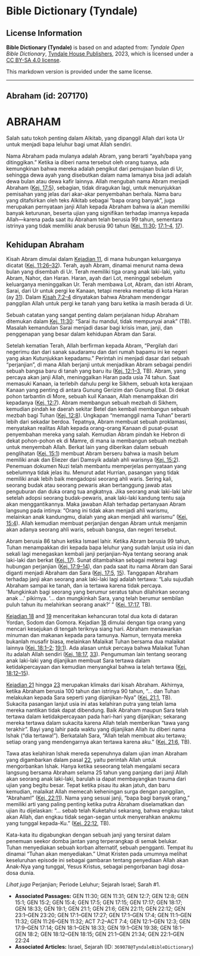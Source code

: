 # Bible Dictionary (Tyndale)

## License Information

**Bible Dictionary (Tyndale)** is based on and adapted from: _Tyndale Open Bible Dictionary_, [Tyndale House Publishers](https://tyndaleopenresources.com/), 2023, which is licensed under a [CC BY-SA 4.0 license](https://creativecommons.org/licenses/by-sa/4.0/legalcode.en).

This markdown version is provided under the same license.



--------------------------------

## Abraham (id: 207170)

ABRAHAM
=======

Salah satu tokoh penting dalam Alkitab, yang dipanggil Allah dari kota Ur untuk menjadi bapa leluhur bagi umat Allah sendiri.

Nama Abraham pada mulanya adalah Abram, yang berarti “ayah/bapa yang ditinggikan.” Ketika ia diberi nama tersebut oleh orang tuanya, ada kemungkinan bahwa mereka adalah pengikut dari pemujaan bulan di Ur, sehingga dewa ayah yang disebutkan dalam nama lamanya bisa jadi adalah dewa bulan atau dewa kafir lainnya. Allah mengubah nama Abram menjadi Abraham ([Kej. 17:5](https://ref.ly/Gen17:5)), sebagian, tidak diragukan lagi, untuk menunjukkan pemisahan yang jelas dari akar\-akar penyembahan berhala. Nama baru yang ditafsirkan oleh teks Alkitab sebagai “bapa orang banyak”, juga merupakan pernyataan janji Allah kepada Abraham bahwa ia akan memiliki banyak keturunan, beserta ujian yang signifikan terhadap imannya kepada Allah—karena pada saat itu Abraham telah berusia 99 tahun, sementara istrinya yang tidak memiliki anak berusia 90 tahun ([Kej. 11:30](https://ref.ly/Gen11:30); [17:1–4](https://ref.ly/Gen17:1-Gen17:4), [17](https://ref.ly/Gen17:17)).

Kehidupan Abraham
-----------------

Kisah Abram dimulai dalam [Kejadian 11](https://ref.ly/Gen11:1-Gen11:32), di mana hubungan keluarganya dicatat ([Kej. 11:26–32](https://ref.ly/Gen11:26-Gen11:32)). Terah, ayah Abram, dinamai menurut nama dewa bulan yang disembah di Ur. Terah memiliki tiga orang anak laki\-laki, yaitu Abram, Nahor, dan Haran. Haran, ayah dari Lot, meninggal sebelum keluarganya meninggalkan Ur. Terah membawa Lot, Abram, dan istri Abram, Sarai, dari Ur untuk pergi ke Kanaan, tetapi mereka menetap di kota Haran (ay [31](https://ref.ly/Gen11:31)). Dalam [Kisah 7:2–4](https://ref.ly/Acts7:2-Acts7:4) dinyatakan bahwa Abraham mendengar panggilan Allah untuk pergi ke tanah yang baru ketika ia masih berada di Ur.

Sebuah catatan yang sangat penting dalam perjalanan hidup Abraham ditemukan dalam [Kej. 11:30](https://ref.ly/Gen11:30): “Sarai itu mandul, tidak mempunyai anak” (TB). Masalah kemandulan Sarai menjadi dasar bagi krisis iman, janji, dan penggenapan yang besar dalam kehidupan Abram dan Sarai.

Setelah kematian Terah, Allah berfirman kepada Abram, “Pergilah dari negerimu dan dari sanak saudaramu dan dari rumah bapamu ini ke negeri yang akan Kutunjukkan kepadamu.” Perintah ini menjadi dasar dari sebuah “perjanjian”, di mana Allah berjanji untuk menjadikan Abram sebagai pendiri sebuah bangsa baru di tanah yang baru itu ([Kej. 12:1–3](https://ref.ly/Gen12:1-Gen12:3), TB). Abram, yang percaya akan janji Allah, meninggalkan Haran pada usia 74 tahun. Saat memasuki Kanaan, ia terlebih dahulu pergi ke Sikhem, sebuah kota kerajaan Kanaan yang penting di antara Gunung Gerizim dan Gunung Ebal. Di dekat pohon tarbantin di More, sebuah kuil Kanaan, Allah menampakkan diri kepadanya ([Kej. 12:7](https://ref.ly/Gen12:7)). Abram membangun sebuah mezbah di Sikhem, kemudian pindah ke daerah sekitar Betel dan kembali membangun sebuah mezbah bagi Tuhan ([Kej. 12:8](https://ref.ly/Gen12:8)). Ungkapan “memanggil nama Tuhan” berarti lebih dari sekadar berdoa. Tepatnya, Abram membuat sebuah proklamasi, menyatakan realitas Allah kepada orang\-orang Kanaan di pusat\-pusat penyembahan mereka yang salah. Kemudian Abram pindah ke Hebron di dekat pohon\-pohon ek di Mamre, di mana ia membangun sebuah mezbah untuk menyembah Allah. Berkat lain yang diberikan dalam sebuah penglihatan ([Kej. 15:1](https://ref.ly/Gen15:1)) membuat Abram berseru bahwa ia masih belum memiliki anak dan Eliezer dari Damsyik adalah ahli warisnya ([Kej. 15:2](https://ref.ly/Gen15:2)). Penemuan dokumen Nuzi telah membantu memperjelas pernyataan yang sebelumnya tidak jelas itu. Menurut adat Hurrian, pasangan yang tidak memiliki anak lebih baik mengadopsi seorang ahli waris. Sering kali, seorang budak atau seorang pewaris akan bertanggung jawab atas penguburan dan duka orang tua angkatnya. Jika seorang anak laki\-laki lahir setelah adopsi seorang budak\-pewaris, anak laki\-laki kandung tentu saja akan menggantikannya. Maka jawaban Allah terhadap pertanyaan Abram langsung pada intinya: “Orang ini tidak akan menjadi ahli warismu, melainkan anak kandungmu, dialah yang akan menjadi ahli warismu” ([Kej. 15:4](https://ref.ly/Gen15:4)). Allah kemudian membuat perjanjian dengan Abram untuk menjamin akan adanya seorang ahli waris, sebuah bangsa, dan negeri tersebut.

Abram berusia 86 tahun ketika Ismael lahir. Ketika Abram berusia 99 tahun, Tuhan menampakkan diri kepada bapa leluhur yang sudah lanjut usia ini dan sekali lagi menegaskan kembali janji perjanjian\-Nya tentang seorang anak laki\-laki dan berkat ([Kej. 17](https://ref.ly/Gen17:1-Gen17:27)). Sunat ditambahkan sebagai meterai bagi hubungan perjanjian ([Kej. 17:9–14](https://ref.ly/Gen17:9-Gen17:14)), dan pada saat itu nama Abram dan Sarai diganti menjadi Abraham dan Sara ([Kej. 17:5](https://ref.ly/Gen17:5), [15](https://ref.ly/Gen17:15)). Tanggapan Abraham terhadap janji akan seorang anak laki\-laki lagi adalah tertawa: “Lalu sujudlah Abraham sampai ke tanah, dan ia tertawa karena tidak percaya. 'Mungkinkah bagi seorang yang berumur seratus tahun dilahirkan seorang anak ...' pikirnya. '... dan mungkinkah Sara, yang telah berumur sembilan puluh tahun itu melahirkan seorang anak?’ ” ([Kej. 17:17](https://ref.ly/Gen17:17), TB).

[Kejadian 18](https://ref.ly/Gen18:1-Gen18:33) and [19](https://ref.ly/Gen19:1-Gen19:38) menceritakan kehancuran total dua kota di dataran Yordan, Sodom dan Gomora. Kejadian [18](https://ref.ly/Gen18:1-Gen18:33) dimulai dengan tiga orang yang mencari kesejukan di tengah teriknya siang hari. Abraham menawarkan minuman dan makanan kepada para tamunya. Namun, ternyata mereka bukanlah musafir biasa, melainkan Malaikat Tuhan bersama dua malaikat lainnya ([Kej. 18:1–2](https://ref.ly/Gen18:1-Gen18:2); [19:1](https://ref.ly/Gen19:1)). Ada alasan untuk percaya bahwa Malaikat Tuhan itu adalah Allah sendiri ([Kej. 18:17](https://ref.ly/Gen18:17), [33](https://ref.ly/Gen18:33)). Pengumuman lain tentang seorang anak laki\-laki yang dijanjikan membuat Sara tertawa dalam ketidakpercayaan dan kemudian menyangkal bahwa ia telah tertawa ([Kej. 18:12–15](https://ref.ly/Gen18:12-Gen18:15)).

[Kejadian 21](https://ref.ly/Gen21:1-Gen21:34) hingga [23](https://ref.ly/Gen23:1-Gen23:20) merupakan klimaks dari kisah Abraham. Akhirnya, ketika Abraham berusia 100 tahun dan istrinya 90 tahun, “... dan Tuhan melakukan kepada Sara seperti yang dijanjikan\-Nya” ([Kej. 21:1](https://ref.ly/Gen21:1), TB). Sukacita pasangan lanjut usia ini atas kelahiran putra yang telah lama mereka nantikan tidak dapat dibendung. Baik Abraham maupun Sara telah tertawa dalam ketidakpercayaan pada hari\-hari yang dijanjikan; sekarang mereka tertawa dalam sukacita karena Allah telah memberikan “tawa yang terakhir”. Bayi yang lahir pada waktu yang dijanjikan Allah itu diberi nama Ishak (“dia tertawa!”). Berkatalah Sara, “Allah telah membuat aku tertawa; setiap orang yang mendengarnya akan tertawa karena aku.” ([Kej. 21:6](https://ref.ly/Gen21:6), TB).

Tawa atas kelahiran Ishak mereda sepenuhnya dalam ujian iman Abraham yang digambarkan dalam pasal [22](https://ref.ly/Gen22:1-Gen22:24), yaitu perintah Allah untuk mengorbankan Ishak. Hanya ketika seseorang telah mengalami secara langsung bersama Abraham selama 25 tahun yang panjang dari janji Allah akan seorang anak laki\-laki, barulah ia dapat membayangkan trauma dari ujian yang begitu besar. Tepat ketika pisau itu akan jatuh, dan baru kemudian, malaikat Allah memecah keheningan surga dengan panggilan, “Abraham!” ([Kej. 22:11](https://ref.ly/Gen22:11)). Nama yang sesuai janji, “bapa bagi banyak orang,” memiliki arti yang paling penting ketika putra Abraham diselamatkan dan ujian itu dijelaskan: “... sebab telah Kuketahui sekarang, bahwa engkau takut akan Allah, dan engkau tidak segan\-segan untuk menyerahkan anakmu yang tunggal kepada\-Ku.” ([Kej. 22:12](https://ref.ly/Gen22:12), TB).

Kata\-kata itu digabungkan dengan sebuah janji yang tersirat dalam penemuan seekor domba jantan yang terperangkap di semak belukar. Tuhan menyediakan sebuah korban alternatif, sebuah pengganti. Tempat itu dinamai “Tuhan akan menyediakan.” Umat Kristen pada umumnya melihat keseluruhan episode ini sebagai gambaran tentang penyediaan Allah akan Anak\-Nya yang tunggal, Yesus Kristus, sebagai pengorbanan bagi dosa\-dosa dunia.

*Lihat juga* Perjanjian; Periode Leluhur; Sejarah Israel; Sarah \#1.

* **Associated Passages:** GEN 11:30; GEN 11:31; GEN 12:7; GEN 12:8; GEN 15:1; GEN 15:2; GEN 15:4; GEN 17:5; GEN 17:15; GEN 17:17; GEN 18:17; GEN 18:33; GEN 19:1; GEN 21:1; GEN 21:6; GEN 22:11; GEN 22:12; GEN 23:1–GEN 23:20; GEN 17:1–GEN 17:27; GEN 17:1–GEN 17:4; GEN 11:1–GEN 11:32; GEN 11:26–GEN 11:32; ACT 7:2–ACT 7:4; GEN 12:1–GEN 12:3; GEN 17:9–GEN 17:14; GEN 18:1–GEN 18:33; GEN 19:1–GEN 19:38; GEN 18:1–GEN 18:2; GEN 18:12–GEN 18:15; GEN 21:1–GEN 21:34; GEN 22:1–GEN 22:24
* **Associated Articles:** Israel, Sejarah (ID: `369078@TyndaleBibleDictionary`)

